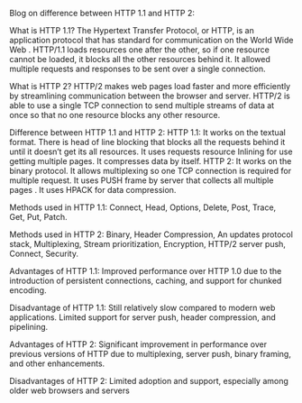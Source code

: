 
 Blog on difference between HTTP 1.1 and HTTP 2:

What is HTTP 1.1?
     The Hypertext Transfer Protocol, or HTTP, is an application protocol that has standard for communication on the World Wide Web .
     HTTP/1.1 loads resources one after the other, so if one resource cannot be loaded, it blocks all the other resources behind it.
     It allowed multiple requests and responses to be sent over a single connection.
	

What is HTTP 2?
     HTTP/2 makes web pages load faster and more efficiently by streamlining communication between the browser and server.
    HTTP/2 is able to use a single TCP connection to send multiple streams of data at once so that no one resource blocks any other resource.

Difference between HTTP 1.1 and HTTP 2:
HTTP 1.1:
It works on the textual format.
There is head of line blocking that blocks all the requests behind it until it doesn’t get its all resources.
It uses requests resource Inlining for use getting multiple pages.
It compresses data by itself.
HTTP 2:
It works on the binary protocol.
It allows multiplexing so one TCP connection is required for multiple request.
It uses PUSH frame by server that collects all multiple pages .
It uses HPACK for data compression.


Methods used in HTTP 1.1:
Connect, Head, Options, Delete, Post, Trace, Get, Put, Patch.

Methods used in HTTP 2:
Binary, Header Compression, An updates protocol stack, Multiplexing, Stream prioritization, Encryption, HTTP/2 server push, Connect, Security.

Advantages of HTTP 1.1:
Improved performance over HTTP 1.0 due to the introduction of persistent connections, caching, and support for chunked encoding.

Disadvantage of HTTP 1.1:
Still relatively slow compared to modern web applications.
Limited support for server push, header compression, and pipelining.

Advantages of HTTP 2:
Significant improvement in performance over previous versions of HTTP due to multiplexing, server push, binary framing, and other enhancements.

Disadvantages of HTTP 2:
Limited adoption and support, especially among older web browsers and servers





                     


